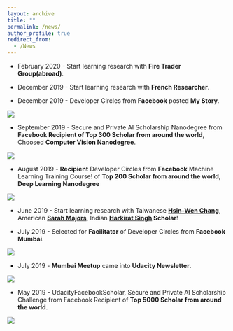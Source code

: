 ```yaml
---
layout: archive
title: ""
permalink: /news/
author_profile: true
redirect_from:
  - /News
---
```


[image1]: ./images/spaictitle.jpg
[image2]: ./images/udacitynewsletter.jpg   
[image3]: ./images/facilitator.jpg
[image4]: ./images/top300.png
[image5]: ./images/devcn.jpg
[image6]: ./images/devcr.jpg




* February 2020 - Start learning research with **Fire Trader Group(abroad)**.

* December 2019 - Start learning research with **French Researcher**.

* December 2019 - Developer Circles from **Facebook** posted **My Story**.

![][image6] 

* September 2019 - Secure and Private AI Scholarship Nanodegree from **Facebook Recipient of Top 300 Scholar from around the world**, Choosed **Computer Vision Nanodegree**.

![][image4]

* August 2019 - **Recipient** Developer Circles from **Facebook** Machine Learning Training Course! of **Top 200 Scholar from around the world**, **Deep Learning Nanodegree**

![][image5]

* June 2019 - Start learning research with Taiwanese **[Hsin-Wen Chang](https://www.linkedin.com/in/hsin-wen-chang/)**, American **[Sarah Majors](https://www.linkedin.com/in/sarah-majors-030991a5/)**, Indian **[Harkirat Singh](https://www.linkedin.com/in/harkirat155/) Scholar**!

* July 2019 - Selected for **Facilitator** of Developer Circles from **Facebook Mumbai**.

![][image3]

* July 2019 - **Mumbai Meetup** came into **Udacity Newsletter**.

![][image2]

* May 2019 - UdacityFacebookScholar, Secure and Private AI Scholarship Challenge from Facebook Recipient of **Top 5000 Scholar from around the world**.  

![][image1]